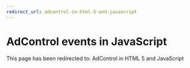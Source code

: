 ```yaml
---
redirect_url: adcontrol-in-html-5-and-javascript
---
```


# AdControl events in JavaScript

This page has been redirected to: AdControl in HTML 5 and JavaScript
